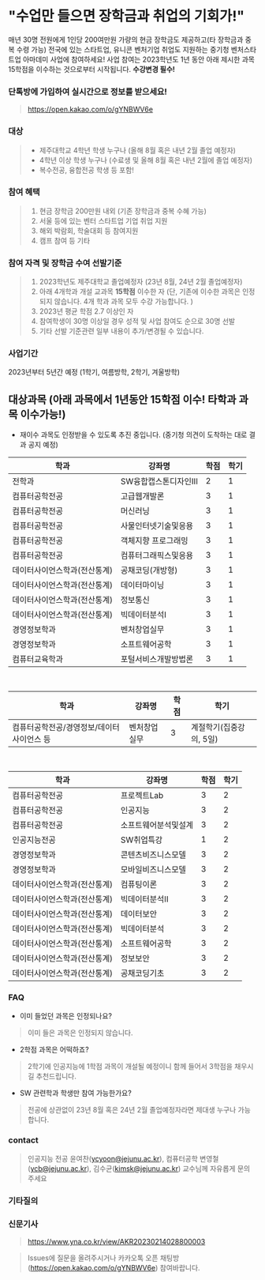 # "수업만 들으면 장학금과 취업의 기회가!"

매년 30명 전원에게 1인당 200여만원 가량의 현금 장학금도 제공하고(타 장학금과 중복 수령 가능) 전국에 있는 스타트업, 유니콘 벤처기업 취업도 지원하는 중기청 벤처스타트업 아마데미 사업에 참여하세요! 사업 참여는 2023학년도 1년 동안 아래 제시한 과목 15학점을 이수하는 것으로부터 시작됩니다. **수강변경 필수!**

### 단톡방에 가입하여 실시간으로 정보를 받으세요!
> https://open.kakao.com/o/gYNBWV6e

### 대상
> * 제주대학교 4학년 학생 누구나 (올해 8월 혹은 내년 2월 졸업 예정자)
> * 4학년 이상 학생 누구나 (수료생 및 올해 8월 혹은 내년 2월에 졸업 예정자) 
> * 복수전공, 융합전공 학생 등 포함!

### 참여 혜택 
> 1. 현금 장학금 200만원 내외 (기존 장학금과 중복 수혜 가능) <br>
> 2. 서울 등에 있는 벤터 스타트업 기업 취업 지원 <br>
> 3. 해외 박람회, 학술대회 등 참여지원 <br> 
> 4. 캠프 참여 등 기타

### 참여 자격 및 장학금 수여 선발기준 
> 1. 2023학년도 제주대학교 졸업예정자 (23년 8월, 24년 2월 졸업예정자) <br>
> 2. 아래 4개학과 개설 교과목 **15학점** 이수한 자  (단, 기존에 이수한 과목은 인정되지 않습니다. 4개 학과 과목 모두 수강 가능합니다. ) <br>
> 3. 2023년 평균 학점 2.7 이상인 자 <br>
> 4. 참여학생이 30명 이상일 경우 성적 및 사업 참여도 순으로 30명 선발 <br>
> 5. 기타 선발 기준관련 일부 내용이 추가/변경될 수 있습니다. 

### 사업기간
2023년부터 5년간 예정 (1학기, 여름방학, 2학기, 겨울방학) <br>

## 대상과목 (아래 과목에서 1년동안 15학점 이수! 타학과 과목 이수가능!)
* 재이수 과목도 인정받을 수 있도록 추진 중입니다. (중기청 의견이 도착하는 대로 결과 공지 예정)

|       학과         |강좌명|학점|학기|
|----------------|-------------------------------|---|---|
|전학과|SW융합캡스톤디자인Ⅲ|2|1|
|컴퓨터공학전공|고급웹개발론|3|1|
|컴퓨터공학전공|머신러닝|3|1|
|컴퓨터공학전공|사물인터넷기술및응용|3|1|
|컴퓨터공학전공|객체지향 프로그래밍|3|1|
|컴퓨터공학전공|컴퓨터그래픽스및응용|3|1|
|데이터사이언스학과(전산통계)|공채코딩(개방형)|3|1|
|데이터사이언스학과(전산통계)|데이터마이닝|3|1|
|데이터사이언스학과(전산통계)|정보통신|3|1|
|데이터사이언스학과(전산통계)|빅데이터분석Ⅰ|3|1|
|경영정보학과|벤처창업실무|3|1|
|경영정보학과|소프트웨어공학|3|1|
|컴퓨터교육학과|포털서비스개발방법론|3|1|

<br>

|       학과         |강좌명|학점|학기|
|----------------|-------------------------------|---|---|
|컴퓨터공학전공/경영정보/데이터사이언스 등|벤처창업실무|3|계절학기(집중강의, 5일)|


<br>

|       학과         |강좌명|학점|학기|
|----------------|-------------------------------|---|---|
|컴퓨터공학전공|프로젝트Lab|3|2|
|컴퓨터공학전공|인공지능|3|2|
|컴퓨터공학전공|소프트웨어분석및설계|3|2|
|인공지능전공|SW취업특강|1|2|
|경영정보학과|콘텐츠비즈니스모델|3|2|
|경영정보학과|모바일비즈니스모델|3|2|
|데이터사이언스학과(전산통계)|컴퓨팅이론|3|2|
|데이터사이언스학과(전산통계)|빅데이터분석Ⅱ|3|2|
|데이터사이언스학과(전산통계)|데이터보안|3|2|
|데이터사이언스학과(전산통계)|빅데이터분석|3|2|
|데이터사이언스학과(전산통계)|소프트웨어공학|3|2|
|데이터사이언스학과(전산통계)|정보보안|3|2|
|데이터사이언스학과(전산통계)|공채코딩기초|3|2|

### FAQ
- 이미 들었던 과목은 인정되나요?
> 이미 들은 과목은 인정되지 않습니다.
- 2학점 과목은 어떡하죠?
> 2학기에 인공지능에 1학점 과목이 개설될 예정이니 함께 들어서 3학점을 채우시길 추천드립니다.
- SW 관련학과 학생만 참여 가능한가요?
> 전공에 상관없이 23년 8월 혹은 24년 2월 졸업예정자라면 제대생 누구나 가능합니다.

### contact
> 인공지능 전공 윤여찬(ycyoon@jejunu.ac.kr), 컴퓨터공학 변영철(ycb@jejunu.ac.kr), 김수균(kimsk@jejunu.ac.kr) 교수님께 자유롭게 문의 주세요

### 기타질의

### 신문기사
> https://www.yna.co.kr/view/AKR20230214028800003
> 


> Issues에 질문을 올려주시거나 카카오톡 오픈 채팅방(https://open.kakao.com/o/gYNBWV6e) 참여바랍니다.


